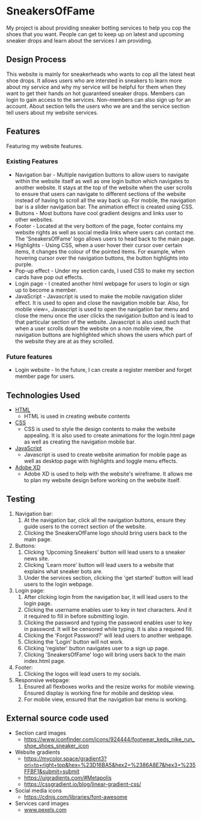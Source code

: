 # SneakersOfFame
My project is about providing sneaker botting services to help you cop the shoes that you want. People can get to keep up on latest and upcoming sneaker drops and learn about the services I am providing.

## Design Process
This website is mainly for sneakerheads who wants to cop all the latest heat shoe drops. It allows users who are intersted in sneakers to learn more about my service and why my service will be helpful for them when they want to get their hands on hot guaranteed sneaker drops. Members can login to gain access to the services. Non-members can also sign up for an account. About section tells the users who we are and the service section tell users about my website services.

## Features
Featuring my website features.
### Existing Features
- Navigation bar - Multiple navigation buttons to allow users to navigate within the website itself as well as one login button which navigates to another website. It stays at the top of the website when the user scrolls to ensure that users can navigate to different sections of the website instead of having to scroll all the way back up. For mobile, the navigation bar is a slider navigation bar. The animation effect is created using CSS.
- Buttons - Most buttons have cool gradient designs and links user to other websites. 
- Footer - Located at the very bottom of the page, footer contains my website rights as well as social media links where users can contact me. The 'SneakersOfFame' logo allows users to head back to the main page.
- Highlights - Using CSS, when a user hover their cursor over certain items, it changes the colour of the pointed items. For example, when hovering cursor over the navigation buttons, the button highlights into purple.
- Pop-up effect - Under my section cards, I used CSS to make my section cards have pop out effects.
- Login page - I created another html webpage for users to login or sign up to become a member.
- JavaScript - Javascript is used to make the mobile navigation slider effect. It is used to open and close the navigation mobile bar. Also, for mobile view=, Javascript is used to open the navigation bar menu and close the menu once the user clicks the navigation button and is lead to that particular section of the website. Javascript is also used such that when a user scrolls down the website on a non mobile view, the navigation buttons are highlighted which shows the users which part of the website they are at as they scrolled.
### Future features
- Login website - In the future, I can create a register member and forget member page for users.
## Technologies Used
- [HTML](https://developer.mozilla.org/en-US/docs/Web/HTML)
    - HTML is used in creating website contents
- [CSS](https://www.w3.org/Style/CSS/Overview.en.html)
    - CSS is used to style the design contents to make the website appealing. It is also used to create animations for the login.html page as well as creating the navigation mobile bar.
- [JavaScript](https://developer.mozilla.org/en-US/docs/Web/JavaScript)
    - Javascript is used to create website animation for mobile page as well as desktop page with highlights and toggle menu effects.
- [Adobe XD](https://www.adobe.com/sg/products/xd.html)
    - Adobe XD is used to help with the website's wireframe. It allows me to plan my website design before working on the website itself.

## Testing 
1. Navigation bar:
    1. At the navigation bar, click all the navigation buttons, ensure they guide users to the correct section of the website.
    2. Clicking the SneakersOfFame logo should bring users back to the main page.
2.  Buttons:
    1. Clicking 'Upcoming Sneakers' button will lead users to a sneaker news site.
    2. Clicking 'Learn more' button will lead users to a website that explains what sneaker bots are.
    3. Under the services section, clicking the 'get started' button will lead users to the login webpage.
3. Login page:
    1. After clicking login from the navigation bar, it will lead users to the login page. 
    2. Clicking the username enables user to key in text characters. And it it required to fill in before submitting login.
    3. Clicking the password and typing the password enables user to key in password. It will be censored while typing. It is also a required fill.
    4. Clicking the 'Forgot Password?' will lead users to another webpage.
    5. Clicking the 'Login' button will not work.
    6. Clicking 'register' button navigates user to a sign up page.
    7. Clicking 'SneakersOfFame' logo will bring users back to the main index.html page.
4. Footer:
    1. Clicking the logos will lead users to my socials.
5. Responsive webpage:
    1. Ensured all flexboxes works and the resize works for mobile viewing. Ensured display is working fine for mobile and desktop view. 
    2. For mobile view, ensured that the navigation bar menu is working.

## External source code used
- Section card images
    - https://www.iconfinder.com/icons/924444/footwear_keds_nike_run_shoe_shoes_sneaker_icon
- Website gradients
    - https://mycolor.space/gradient3?ori=to+right+top&hex=%23D16BA5&hex2=%2386A8E7&hex3=%235FFBF1&submit=submit
    - https://uigradients.com/#Metapolis
    - https://cssgradient.io/blog/linear-gradient-css/
- Social media icons
    - https://cdnjs.com/libraries/font-awesome
- Services card images
    - www.pexels.com